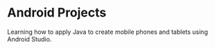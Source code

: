 # Android Projects
Learning how to apply Java to create mobile phones and tablets using Android Studio.
